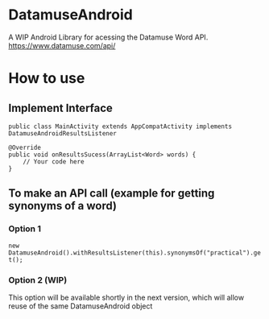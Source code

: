 # DatamuseAndroid
A WIP Android Library for acessing the Datamuse Word API. https://www.datamuse.com/api/

# How to use

## Implement Interface

`public class MainActivity extends AppCompatActivity implements DatamuseAndroidResultsListener`

```
@Override
public void onResultsSucess(ArrayList<Word> words) {
    // Your code here
}
```

## To make an API call (example for getting synonyms of a word)

### Option 1

`new DatamuseAndroid().withResultsListener(this).synonymsOf("practical").get();`

### Option 2 (WIP)

This option will be available shortly in the next version, which will allow reuse of the same DatamuseAndroid object
